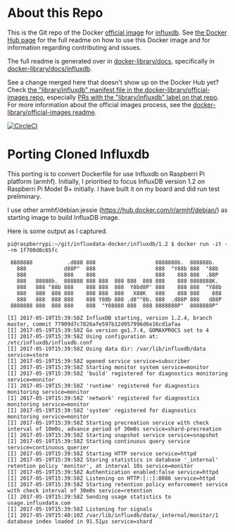 # About this Repo

This is the Git repo of the Docker [official image](https://docs.docker.com/docker-hub/official_repos/) for [influxdb](https://registry.hub.docker.com/_/influxdb/). See [the Docker Hub page](https://registry.hub.docker.com/_/influxdb/) for the full readme on how to use this Docker image and for information regarding contributing and issues.

The full readme is generated over in [docker-library/docs](https://github.com/docker-library/docs), specifically in [docker-library/docs/influxdb](https://github.com/docker-library/docs/tree/master/influxdb).

See a change merged here that doesn't show up on the Docker Hub yet? Check [the "library/influxdb" manifest file in the docker-library/official-images repo](https://github.com/docker-library/official-images/blob/master/library/influxdb), especially [PRs with the "library/influxdb" label on that repo](https://github.com/docker-library/official-images/labels/library%2Finfluxdb). For more information about the official images process, see the [docker-library/official-images readme](https://github.com/docker-library/official-images/blob/master/README.md).

[![CircleCI](https://circleci.com/gh/influxdata/influxdata-docker.svg?style=svg)](https://circleci.com/gh/influxdata/influxdata-docker)

<!-- THIS FILE IS GENERATED BY https://github.com/docker-library/docs/blob/master/generate-repo-stub-readme.sh -->


# Porting Cloned Influxdb

This porting is to convert Dockerfile for use Influxdb on Raspberri Pi platform (armhf). Initially, I prioritied to focus InfluxDB version 1.2 on Raspberri Pi Model B+ initially. I have built it on my board and did run test preliminary.

I use other armhf/debian:jessie (https://hub.docker.com/r/armhf/debian/) as starting image to build InfluxDB image.

Here is some output as I captured.
```
pi@raspberrypi:~/git/influxdata-docker/influxdb/1.2 $ docker run -it --rm 1f700d8c65fc 

 8888888           .d888 888                   8888888b.  888888b.
   888            d88P"  888                   888  "Y88b 888  "88b
   888            888    888                   888    888 888  .88P
   888   88888b.  888888 888 888  888 888  888 888    888 8888888K.
   888   888 "88b 888    888 888  888  Y8bd8P' 888    888 888  "Y88b
   888   888  888 888    888 888  888   X88K   888    888 888    888
   888   888  888 888    888 Y88b 888 .d8""8b. 888  .d88P 888   d88P
 8888888 888  888 888    888  "Y88888 888  888 8888888P"  8888888P"

[I] 2017-05-19T15:39:58Z InfluxDB starting, version 1.2.4, branch master, commit 77909d7c7826afe597b12d957996d6e16cd1afaa
[I] 2017-05-19T15:39:58Z Go version go1.7.4, GOMAXPROCS set to 4
[I] 2017-05-19T15:39:58Z Using configuration at: /etc/influxdb/influxdb.conf
[I] 2017-05-19T15:39:58Z Using data dir: /var/lib/influxdb/data service=store
[I] 2017-05-19T15:39:58Z opened service service=subscriber
[I] 2017-05-19T15:39:58Z Starting monitor system service=monitor
[I] 2017-05-19T15:39:58Z 'build' registered for diagnostics monitoring service=monitor
[I] 2017-05-19T15:39:58Z 'runtime' registered for diagnostics monitoring service=monitor
[I] 2017-05-19T15:39:58Z 'network' registered for diagnostics monitoring service=monitor
[I] 2017-05-19T15:39:58Z 'system' registered for diagnostics monitoring service=monitor
[I] 2017-05-19T15:39:58Z Starting precreation service with check interval of 10m0s, advance period of 30m0s service=shard-precreation
[I] 2017-05-19T15:39:58Z Starting snapshot service service=snapshot
[I] 2017-05-19T15:39:58Z Starting continuous query service service=continuous_querier
[I] 2017-05-19T15:39:58Z Starting HTTP service service=httpd
[I] 2017-05-19T15:39:58Z Storing statistics in database '_internal' retention policy 'monitor', at interval 10s service=monitor
[I] 2017-05-19T15:39:58Z Authentication enabled:false service=httpd
[I] 2017-05-19T15:39:58Z Listening on HTTP:[::]:8086 service=httpd
[I] 2017-05-19T15:39:58Z Starting retention policy enforcement service with check interval of 30m0s service=retention
[I] 2017-05-19T15:39:58Z Sending usage statistics to usage.influxdata.com
[I] 2017-05-19T15:39:58Z Listening for signals
[I] 2017-05-19T15:40:10Z /var/lib/influxdb/data/_internal/monitor/1 database index loaded in 91.51µs service=shard
```
